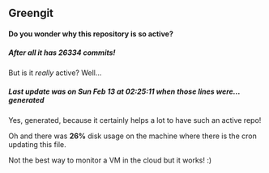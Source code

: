 ## Greengit

#### Do you wonder why this repository is so active?

##### After all it has 26334 commits!

But is it *really* active? Well...

##### Last update was on Sun Feb 13 at 02:25:11 when those lines were... generated

Yes, generated, because it certainly helps a lot to have such an active repo!

Oh and there was **26%** disk usage on the machine
where there is the cron updating this file.

Not the best way to monitor a VM in the cloud but it works! :)
